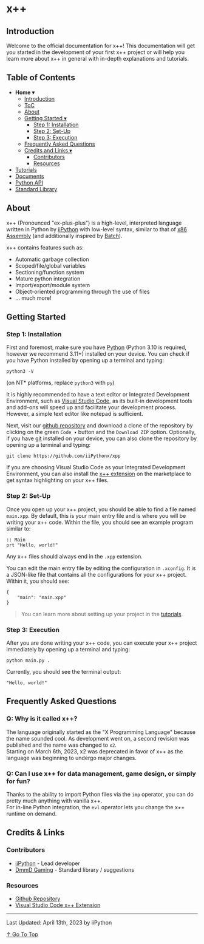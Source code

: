 # x++

## Introduction

Welcome to the official documentation for x++! This documentation will get you started in the development of your first x++ project or will help you learn more about x++ in general with in-depth explanations and tutorials.  

## Table of Contents

- **Home ▾**
    - [Introduction](#introduction)
    - [ToC](#table-of-contents)
    - [About](#about)
    - [Getting Started ▾](#getting-started)
        - [Step 1: Installation](#step-1-installation)
        - [Step 2: Set-Up](#step-2-set-up)
        - [Step 3: Execution](#step-3-execution)
    - [Frequently Asked Questions](#frequently-asked-questions)
    - [Credits and Links ▾](#credits--links)
        - [Contributors](#contributors)
        - [Resources](#resources)
- [Tutorials](./md/tutorials.md)
- [Documents](./md/documents.md)
- [Python API](./md/pythonAPI.md)
- [Standard Library](./md/standardLibrary.md)

## About

x++ (Pronounced "ex-plus-plus") is a high-level, interpreted language written in Python by [iiPython](https://github.com/iiPythonx) with low-level syntax, similar to that of [x86 Assembly](https://en.wikipedia.org/wiki/X86_assembly_language) (and additionally inspired by [Batch](https://en.wikipedia.org/wiki/Batch_file)).

x++ contains features such as:
- Automatic garbage collection
- Scoped/file/global variables
- Sectioning/function system
- Mature python integration
- Import/export/module system
- Object-oriented programming through the use of files
- ... much more!

## Getting Started

### Step 1: Installation

First and foremost, make sure you have [Python](https://python.org/downloads/) (Python 3.10 is required, however we recommend 3.11+) installed on your device. You can check if you have Python installed by opening up a terminal and typing:

```
python3 -V
```
(on NT* platforms, replace `python3` with `py`)

It is highly recommended to have a text editor or Integrated Development Environment, such as [Visual Studio Code](https://code.visualstudio.com/), as its built-in development tools and add-ons will speed up and facilitate your development process. However, a simple text editor like notepad is sufficient.

Next, visit our [github repository](https://github.com/iiPythonx/xpp/) and download a clone of the repository by clicking on the green `Code ▾` button and the `Download ZIP` option. Optionally, if you have [git](https://git-scm.com/) installed on your device, you can also clone the repository by opening up a terminal and typing:

```
git clone https://github.com/iiPythonx/xpp
```

If you are choosing Visual Studio Code as your Integrated Development Environment, you can also install the [x++ extension](https://marketplace.visualstudio.com/items?itemName=iiPython.xpp) on the marketplace to get syntax highlighting on your x++ files.

### Step 2: Set-Up

Once you open up your x++ project, you should be able to find a file named `main.xpp`. By default, this is your main entry file and is where you will be writing your x++ code. Within the file, you should see an example program similar to:

```xpp
:: Main
prt "Hello, world!"
```

Any x++ files should always end in the `.xpp` extension.

You can edit the main entry file by editing the configuration in `.xconfig`. It is a JSON-like file that contains all the configurations for your x++ project. Within it, you should see:

```xconfig
{
    "main": "main.xpp"
}
```

> You can learn more about setting up your project in the [tutorials](./md/tutorials.md).

### Step 3: Execution

After you are done writing your x++ code, you can execute your x++ project immediately by opening up a terminal and typing:

```
python main.py .
```

Currently, you should see the terminal output:

```
"Hello, world!"
```

## Frequently Asked Questions

### Q: Why is it called x++?

The language originally started as the "X Programming Language" because the name sounded cool. As development went on, a second revision was published and the name was changed to `x2`.  
Starting on March 6th, 2023, x2 was deprecated in favor of x++ as the language was beginning to undergo major changes.

### Q: Can I use x++ for data management, game design, or simply for fun?

Thanks to the ability to import Python files via the `imp` operator, you can do pretty much anything with vanilla x++.  
For in-line Python integration, the `evl` operator lets you change the x++ runtime on demand.

## Credits & Links

### Contributors

- [iiPython](https://github.com/iiPythonx) - Lead developer
- [DmmD Gaming](https://github.com/DmmDGM) - Standard library / suggestions

### Resources

- [Github Repository](https://github.com/iiPythonx/xpp)
- [Visual Studio Code x++ Extension](https://marketplace.visualstudio.com/items?itemName=iiPython.xpp)

---

Last Updated: April 13th, 2023 by iiPython

[↑ Go To Top](#x)
